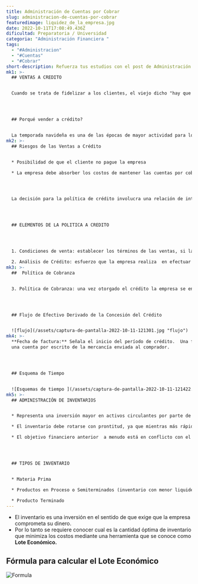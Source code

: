 ```yaml
---
title: Administración de Cuentas por Cobrar
slug: administracion-de-cuentas-por-cobrar
featuredimage: liquidez_de_la_empresa.jpg
date: 2022-10-11T17:08:49.436Z
dificultad: Preparatoria / Universidad
categoria: "Administración Financiera "
tags:
  - "#Administracion"
  - "#Cuentas"
  - "#Cobrar"
short-description: Refuerza tus estudios con el post de Administración de Cuentas por Cobrar
mk1: >-
  ## VENTAS A CREDITO


  Cuando se trata de fidelizar a los clientes, el viejo dicho "hay que gastar dinero para ganar dinero" es cierto. Invertir en un cliente significa algo más que ofrecerle un descuento puntual; incluye proporcionarle un servicio excelente, ofrecerle experiencias personalizadas y establecer relaciones a largo plazo. Este tipo de inversión suele dar sus frutos en forma de repetición de negocios y recomendaciones de boca en boca de clientes satisfechos. Y aunque puede requerir un poco más de tiempo y esfuerzo, convertirse en la opción preferida de los clientes puede tener importantes beneficios económicos a largo plazo para su empresa. Así que la próxima vez que tenga la tentación de recortar el servicio de atención al cliente, piense en cómo la inversión en fidelización puede generar mayores beneficios a largo plazo.




  ## Porqué vender a crédito?


  La temporada navideña es una de las épocas de mayor actividad para los minoristas, ya que los compradores acuden en masa a las tiendas en busca de los regalos perfectos. Una de las formas en que las empresas pueden atraer a los clientes durante esta época es a través de las rebajas y los descuentos navideños. Estas promociones no sólo proporcionan un incentivo para que los clientes compren los artículos más demandados, sino que también ofrecen a los compradores la oportunidad de ahorrar dinero en sus compras navideñas. Además, las rebajas pueden ayudar a estimular la actividad en un mercado o industria específicos, lo que conduce a un impulso del crecimiento económico general. Cuando los consumidores aprovechan las ofertas y los ahorros, las empresas experimentan un aumento de los ingresos y los beneficios. Entonces, ¿por qué los minoristas ofrecen rebajas durante la temporada de vacaciones? Sencillamente, es una estrategia comercial inteligente para estimular las ventas y aumentar los beneficios.
mk2: >-
  ## Riesgos de las Ventas a Crédito


  * Posibilidad de que el cliente no pague la empresa 

  * La empresa debe absorber los costos de mantener las cuentas por cobrar.




  La decisión para la política de crédito involucra una relación de intercambio entre los beneficios derivados de realizar mayores ventas y los costos derivados de otorgar crédito.




  ## ELEMENTOS DE LA POLITICA A CREDITO




  1. Condiciones de venta: establecer los términos de las ventas, si la empresa venderá al contado u otorgará crédito. Si da crédito se requiere especificar: plazo del mismo,  el  descuento por pronto pago, el plazo del descuento, así como instrumento del crédito.

  2. Análisis de Crédito: esfuerzo que la empresa realiza  en efectuar estudio detallado de los clientes que pagarán de los que no pagarán.
mk3: >-
  ##  Política de Cobranza


  3. Política de Cobranza: una vez otorgado el crédito la empresa se enfrenta a la labor de cobrar el pago correspondiente en la fecha de vencimiento.




  ## Flujo de Efectivo Derivado de la Concesión del Crédito


  ![flujo](/assets/captura-de-pantalla-2022-10-11-121301.jpg "flujo")
mk4: >-
  **Fecha de factura:** Señala el inicio del período de crédito.  Una factura es
  una cuenta por escrito de la mercancía enviada al comprador. 




  ## Esquema de Tiempo


  ![Esquemas de tiempo ](/assets/captura-de-pantalla-2022-10-11-121422.jpg "Esquemas de tiempo ")
mk5: >-
  ## ADMINISTRACIÓN DE INVENTARIOS


  * Representa una inversión mayor en activos circulantes por parte de las empresas manufactureras.

  * El inventario debe rotarse con prontitud, ya que mientras más rápida sea la rotación de éste menor es el monto que debe invertir la empresa en el inventario para satisfacer una demanda dada de mercancías. 

  * El objetivo financiero anterior  a menudo está en conflicto con el objetivo de la empresa de mantener inventarios suficientes para minimizar la escasez de inventario y satisfacer las demandas de producción. 




  ## TIPOS DE INVENTARIO


  * Materia Prima

  * Productos en Proceso o Semiterminados (inventario con menor liquidez)

  * Producto Terminado
---
```

* El inventario es una inversión en el sentido de que exige que la empresa comprometa su dinero.
*  Por lo tanto se requiere conocer cual es la cantidad óptima de inventario que minimiza los costos  mediante una herramienta que se conoce como **Lote Económico.**



## Fórmula para calcular el Lote Económico

![Formula](/assets/captura-de-pantalla-2022-10-11-121620.jpg "Formula")